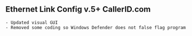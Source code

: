 Ethernet Link Config v.5+
CallerID.com
---------------------------------------

	- Updated visual GUI
	- Removed some coding so Windows Defender does not false flag program

